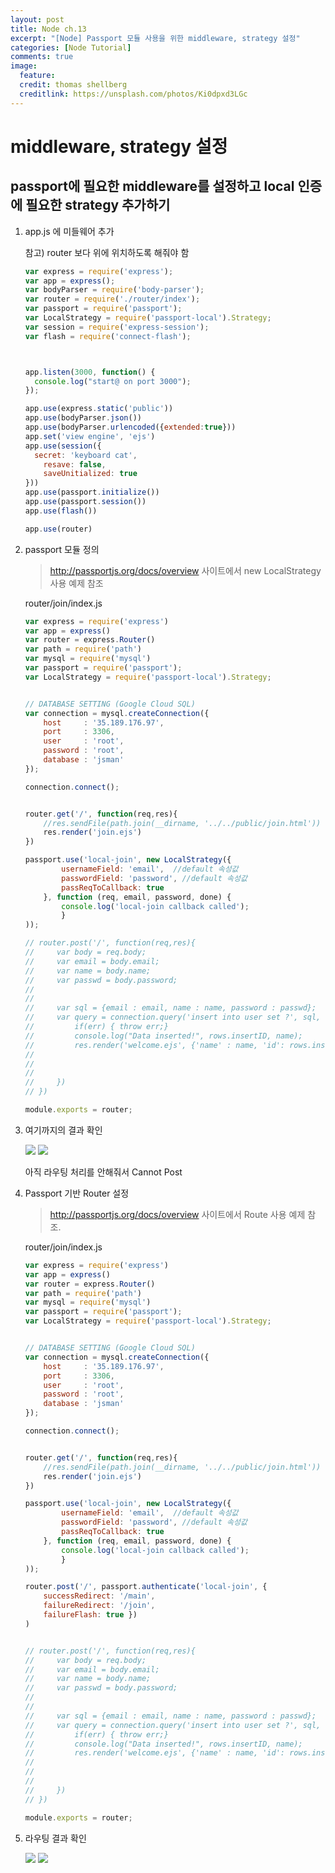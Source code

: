 ```yaml
---
layout: post
title: Node ch.13
excerpt: "[Node] Passport 모듈 사용을 위한 middleware, strategy 설정"
categories: [Node Tutorial]
comments: true
image:
  feature:
  credit: thomas shellberg
  creditlink: https://unsplash.com/photos/Ki0dpxd3LGc
---
```


# middleware, strategy 설정

## passport에 필요한 middleware를 설정하고 local 인증에 필요한 strategy 추가하기

1. app.js 에 미들웨어 추가

    참고) router 보다 위에 위치하도록 해줘야 함
    
    ```js
    var express = require('express');
    var app = express();
    var bodyParser = require('body-parser');
    var router = require('./router/index');
    var passport = require('passport');
    var LocalStrategy = require('passport-local').Strategy;
    var session = require('express-session');
    var flash = require('connect-flash');
    
    
    
    app.listen(3000, function() {
      console.log("start@ on port 3000");
    });
    
    app.use(express.static('public'))
    app.use(bodyParser.json())
    app.use(bodyParser.urlencoded({extended:true}))
    app.set('view engine', 'ejs')
    app.use(session({
      secret: 'keyboard cat',
        resave: false,
        saveUnitialized: true
    }))
    app.use(passport.initialize())
    app.use(passport.session())
    app.use(flash())
    
    app.use(router)
    
    ```
    
2. passport 모듈 정의

    > http://passportjs.org/docs/overview 사이트에서 new LocalStrategy 사용 예제 참조
    
    router/join/index.js
    
    ```js
    var express = require('express')
    var app = express()
    var router = express.Router()
    var path = require('path')
    var mysql = require('mysql')
    var passport = require('passport');
    var LocalStrategy = require('passport-local').Strategy;
    
    
    // DATABASE SETTING (Google Cloud SQL)
    var connection = mysql.createConnection({
        host     : '35.189.176.97',
        port     : 3306,
        user     : 'root',
        password : 'root',
        database : 'jsman'
    });
    
    connection.connect();
    
    
    router.get('/', function(req,res){
        //res.sendFile(path.join(__dirname, '../../public/join.html'))
        res.render('join.ejs')
    })
    
    passport.use('local-join', new LocalStrategy({
            usernameField: 'email',  //default 속성값
            passwordField: 'password', //default 속성값
            passReqToCallback: true
        }, function (req, email, password, done) {
            console.log('local-join callback called');
            }
    ));
    
    // router.post('/', function(req,res){
    //     var body = req.body;
    //     var email = body.email;
    //     var name = body.name;
    //     var passwd = body.password;
    //
    //
    //     var sql = {email : email, name : name, password : passwd};
    //     var query = connection.query('insert into user set ?', sql, function(err, rows) {
    //         if(err) { throw err;}
    //         console.log("Data inserted!", rows.insertID, name);
    //         res.render('welcome.ejs', {'name' : name, 'id': rows.insertId})
    //
    //
    //
    //     })
    // })
    
    module.exports = router;
    
    ```

3. 여기까지의 결과 확인

    <img src="https://cdn-images-1.medium.com/max/800/1*UpxR7HboJ7Dr_ZfXCdXAFQ.png">
    
    <img src="https://cdn-images-1.medium.com/max/1600/1*QVem5CN_4rUTFF5C1AM3qw.png">

    아직 라우팅 처리를 안해줘서 Cannot Post 
    
    
    
4. Passport 기반 Router 설정 

    > http://passportjs.org/docs/overview 사이트에서 Route 사용 예제 참조.

    router/join/index.js
    
    ```js
    var express = require('express')
    var app = express()
    var router = express.Router()
    var path = require('path')
    var mysql = require('mysql')
    var passport = require('passport');
    var LocalStrategy = require('passport-local').Strategy;
    
    
    // DATABASE SETTING (Google Cloud SQL)
    var connection = mysql.createConnection({
        host     : '35.189.176.97',
        port     : 3306,
        user     : 'root',
        password : 'root',
        database : 'jsman'
    });
    
    connection.connect();
    
    
    router.get('/', function(req,res){
        //res.sendFile(path.join(__dirname, '../../public/join.html'))
        res.render('join.ejs')
    })
    
    passport.use('local-join', new LocalStrategy({
            usernameField: 'email',  //default 속성값
            passwordField: 'password', //default 속성값
            passReqToCallback: true
        }, function (req, email, password, done) {
            console.log('local-join callback called');
            }
    ));
    
    router.post('/', passport.authenticate('local-join', {
        successRedirect: '/main',
        failureRedirect: '/join',
        failureFlash: true })
    )
    
    
    // router.post('/', function(req,res){
    //     var body = req.body;
    //     var email = body.email;
    //     var name = body.name;
    //     var passwd = body.password;
    //
    //
    //     var sql = {email : email, name : name, password : passwd};
    //     var query = connection.query('insert into user set ?', sql, function(err, rows) {
    //         if(err) { throw err;}
    //         console.log("Data inserted!", rows.insertID, name);
    //         res.render('welcome.ejs', {'name' : name, 'id': rows.insertId})
    //
    //
    //
    //     })
    // })
    
    module.exports = router;
    
    ``` 
    
5. 라우팅 결과 확인

    <img src="https://cdn-images-1.medium.com/max/1200/1*JZ8T42QBtRGTO98H-tTP6g.png">
    
    <img src="https://cdn-images-1.medium.com/max/2000/1*j5SjEO2ZHXaDhd0tkrmj5A.png">